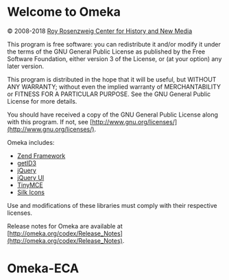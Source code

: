 # Welcome to Omeka

© 2008-2018 [Roy Rosenzweig Center for History and New Media](http://chnm.gmu.edu/)

This program is free software: you can redistribute it and/or modify it under 
the terms of the GNU General Public License as published by the Free Software 
Foundation, either version 3 of the License, or (at your option) any later
version.

This program is distributed in the hope that it will be useful, but WITHOUT ANY
WARRANTY; without even the implied warranty of MERCHANTABILITY or FITNESS FOR A
PARTICULAR PURPOSE. See the GNU General Public License for more details.

You should have received a copy of the GNU General Public License along with
this program. If not, see [http://www.gnu.org/licenses/](http://www.gnu.org/licenses/).

Omeka includes:

* [Zend Framework](http://framework.zend.com)
* [getID3](http://getid3.sourceforge.net)
* [jQuery](http://jquery.com)
* [jQuery UI](http://jqueryui.com)
* [TinyMCE](http://tinymce.moxiecode.com)
* [Silk Icons](http://www.famfamfam.com/lab/icons/silk/)

Use and modifications of these libraries must comply with their respective 
licenses.

Release notes for Omeka are available at
[http://omeka.org/codex/Release_Notes](http://omeka.org/codex/Release_Notes).
# Omeka-ECA
